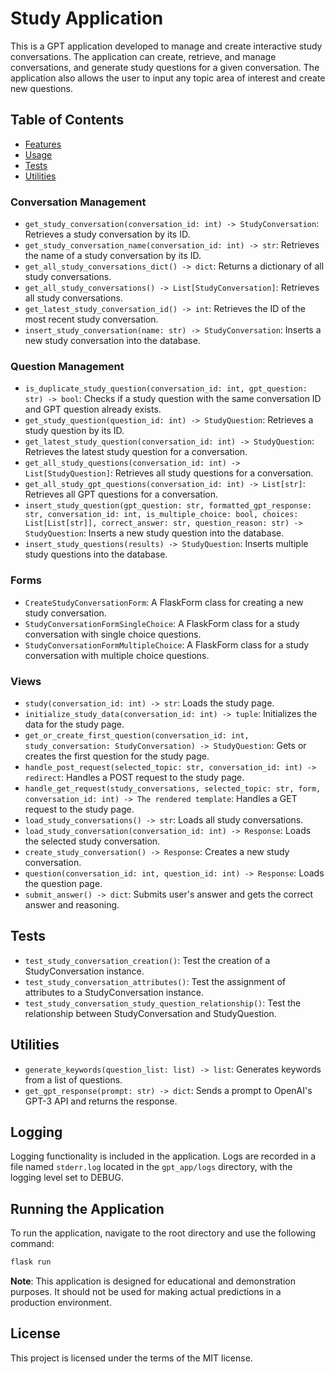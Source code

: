 # Study Application

This is a GPT application developed to manage and create interactive study conversations. The application can create, retrieve, and manage conversations, and generate study questions for a given conversation. The application also allows the user to input any topic area of interest and create new questions.

## Table of Contents
- [Features](#features)
- [Usage](#usage)
- [Tests](#tests)
- [Utilities](#utilities)

### Conversation Management

- `get_study_conversation(conversation_id: int) -> StudyConversation`: Retrieves a study conversation by its ID.
- `get_study_conversation_name(conversation_id: int) -> str`: Retrieves the name of a study conversation by its ID.
- `get_all_study_conversations_dict() -> dict`: Returns a dictionary of all study conversations.
- `get_all_study_conversations() -> List[StudyConversation]`: Retrieves all study conversations.
- `get_latest_study_conversation_id() -> int`: Retrieves the ID of the most recent study conversation.
- `insert_study_conversation(name: str) -> StudyConversation`: Inserts a new study conversation into the database.

### Question Management

- `is_duplicate_study_question(conversation_id: int, gpt_question: str) -> bool`: Checks if a study question with the same conversation ID and GPT question already exists.
- `get_study_question(question_id: int) -> StudyQuestion`: Retrieves a study question by its ID.
- `get_latest_study_question(conversation_id: int) -> StudyQuestion`: Retrieves the latest study question for a conversation.
- `get_all_study_questions(conversation_id: int) -> List[StudyQuestion]`: Retrieves all study questions for a conversation.
- `get_all_study_gpt_questions(conversation_id: int) -> List[str]`: Retrieves all GPT questions for a conversation.
- `insert_study_question(gpt_question: str, formatted_gpt_response: str, conversation_id: int, is_multiple_choice: bool, choices: List[List[str]], correct_answer: str, question_reason: str) -> StudyQuestion`: Inserts a new study question into the database.
- `insert_study_questions(results) -> StudyQuestion`: Inserts multiple study questions into the database.

### Forms

- `CreateStudyConversationForm`: A FlaskForm class for creating a new study conversation.
- `StudyConversationFormSingleChoice`: A FlaskForm class for a study conversation with single choice questions.
- `StudyConversationFormMultipleChoice`: A FlaskForm class for a study conversation with multiple choice questions.

### Views

- `study(conversation_id: int) -> str`: Loads the study page.
- `initialize_study_data(conversation_id: int) -> tuple`: Initializes the data for the study page.
- `get_or_create_first_question(conversation_id: int, study_conversation: StudyConversation) -> StudyQuestion`: Gets or creates the first question for the study page.
- `handle_post_request(selected_topic: str, conversation_id: int) -> redirect`: Handles a POST request to the study page.
- `handle_get_request(study_conversations, selected_topic: str, form, conversation_id: int) -> The rendered template`: Handles a GET request to the study page.
- `load_study_conversations() -> str`: Loads all study conversations.
- `load_study_conversation(conversation_id: int) -> Response`: Loads the selected study conversation.
- `create_study_conversation() -> Response`: Creates a new study conversation.
- `question(conversation_id: int, question_id: int) -> Response`: Loads the question page.
- `submit_answer() -> dict`: Submits user's answer and gets the correct answer and reasoning.

## Tests

- `test_study_conversation_creation()`: Test the creation of a StudyConversation instance.
- `test_study_conversation_attributes()`: Test the assignment of attributes to a StudyConversation instance.
- `test_study_conversation_study_question_relationship()`: Test the relationship between StudyConversation and StudyQuestion.

## Utilities

- `generate_keywords(question_list: list) -> list`: Generates keywords from a list of questions.
- `get_gpt_response(prompt: str) -> dict`: Sends a prompt to OpenAI's GPT-3 API and returns the response.

## Logging

Logging functionality is included in the application. Logs are recorded in a file named `stderr.log` located in the `gpt_app/logs` directory, with the logging level set to DEBUG.

## Running the Application

To run the application, navigate to the root directory and use the following command:

```bash
flask run
```

**Note**: This application is designed for educational and demonstration purposes. It should not be used for making actual predictions in a production environment.

## License
This project is licensed under the terms of the MIT license.